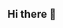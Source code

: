## Hi there 👋

<!--
- 🔭 I’m currently working on Improving my Machine Learning skills.
- 🌱 I’m currently learning Spark -PySpark- .
- 👯 I’m looking to collaborate on Open source projects.
- 💬 Ask me about Machine learning.
- 📫 How to reach me: ks_ghebache@esi.dz
-->

